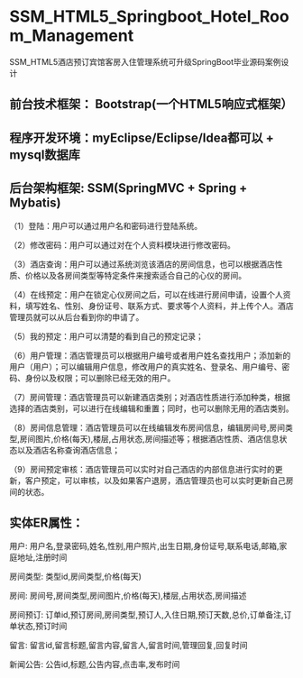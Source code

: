 # SSM_HTML5_Springboot_Hotel_Room_Management
SSM_HTML5酒店预订宾馆客房入住管理系统可升级SpringBoot毕业源码案例设计
## 前台技术框架： Bootstrap(一个HTML5响应式框架）
## 程序开发环境：myEclipse/Eclipse/Idea都可以 + mysql数据库
## 后台架构框架: SSM(SpringMVC + Spring + Mybatis)
（1）登陆：用户可以通过用户名和密码进行登陆系统。

（2）修改密码：用户可以通过对在个人资料模块进行修改密码。

（3）酒店查询：用户可以通过系统浏览该酒店的房间信息，也可以根据酒店性质、价格以及各房间类型等特定条件来搜索适合自己的心仪的房间。

（4）在线预定：用户在锁定心仪房间之后，可以在线进行房间申请，设置个人资料，填写姓名、性别、身份证号、联系方式、要求等个人资料，并上传个人。酒店管理员就可以从后台看到你的申请了。

（5）我的预定：用户可以清楚的看到自己的预定记录；

（6）用户管理：酒店管理员可以根据用户编号或者用户姓名查找用户；添加新的用户（用户）；可以编辑用户信息，修改用户的真实姓名、登录名、用户编号、密码、身份以及权限；可以删除已经无效的用户。

（7）房间管理：酒店管理员可以新建酒店类别；对酒店性质进行添加种类，根据选择的酒店类别，可以进行在线编辑和重置；同时，也可以删除无用的酒店类别。

（8）房间信息管理：酒店管理员可以在线编辑发布房间信息，编辑房间号,房间类型,房间图片,价格(每天),楼层,占用状态,房间描述等；根据酒店性质、酒店信息状态以及酒店名称查询酒店信息；

（9）房间预定审核：酒店管理员可以实时对自己酒店的内部信息进行实时的更新，客户预定，可以审核，以及如果客户退房，酒店管理员也可以实时更新自己房间的状态。
## 实体ER属性：
用户: 用户名,登录密码,姓名,性别,用户照片,出生日期,身份证号,联系电话,邮箱,家庭地址,注册时间

房间类型: 类型id,房间类型,价格(每天)

房间: 房间号,房间类型,房间图片,价格(每天),楼层,占用状态,房间描述

房间预订: 订单id,预订房间,房间类型,预订人,入住日期,预订天数,总价,订单备注,订单状态,预订时间

留言: 留言id,留言标题,留言内容,留言人,留言时间,管理回复,回复时间

新闻公告: 公告id,标题,公告内容,点击率,发布时间
